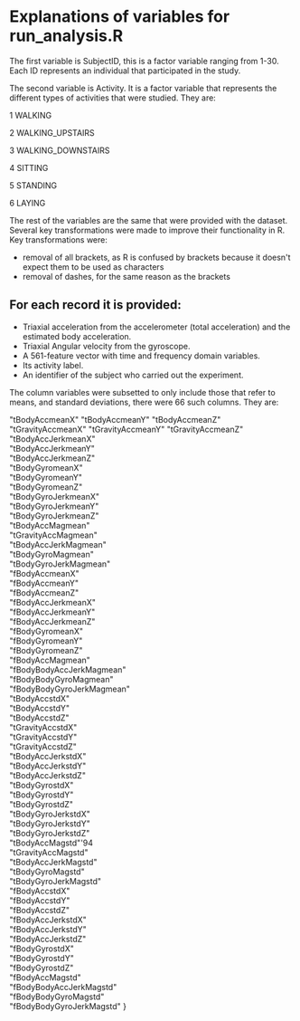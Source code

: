 Explanations of variables for run_analysis.R
======================================
The first variable is SubjectID, this is a factor variable ranging from 1-30. Each ID represents an individual that participated in the study.

The second variable is Activity. It is a factor variable that represents the different types of activities that were studied. They are: 

1 WALKING

2 WALKING_UPSTAIRS

3 WALKING_DOWNSTAIRS

4 SITTING

5 STANDING

6 LAYING

The rest of the variables are the same that were provided with the dataset. Several key transformations were made to improve their functionality in R. Key transformations were:

- removal of all brackets, as R is confused by brackets because it doesn't expect them to be used as characters
- removal of dashes, for the same reason as the brackets

## For each record it is provided:

- Triaxial acceleration from the accelerometer (total acceleration) and the estimated body acceleration.
- Triaxial Angular velocity from the gyroscope. 
- A 561-feature vector with time and frequency domain variables. 
- Its activity label. 
- An identifier of the subject who carried out the experiment.

The column variables were subsetted to only include those that refer to means, and standard deviations, there were 66 such columns. They are:

"tBodyAccmeanX"
"tBodyAccmeanY"
"tBodyAccmeanZ"
 "tGravityAccmeanX"
"tGravityAccmeanY"
"tGravityAccmeanZ"\
"tBodyAccJerkmeanX"\
"tBodyAccJerkmeanY"       \
"tBodyAccJerkmeanZ"\
"tBodyGyromeanX"\
"tBodyGyromeanY"\
"tBodyGyromeanZ"\
"tBodyGyroJerkmeanX"      \
"tBodyGyroJerkmeanY"\
"tBodyGyroJerkmeanZ"\
"tBodyAccMagmean"\
"tGravityAccMagmean"\
"tBodyAccJerkMagmean"     \
"tBodyGyroMagmean"\
"tBodyGyroJerkMagmean"\
"fBodyAccmeanX"\
"fBodyAccmeanY"\
"fBodyAccmeanZ"           \
"fBodyAccJerkmeanX"\
"fBodyAccJerkmeanY"\
"fBodyAccJerkmeanZ"\
"fBodyGyromeanX"\
"fBodyGyromeanY"          \
"fBodyGyromeanZ"\
"fBodyAccMagmean"\
"fBodyBodyAccJerkMagmean"\
"fBodyBodyGyroMagmean"\
"fBodyBodyGyroJerkMagmean"\
"tBodyAccstdX"\
"tBodyAccstdY"\
"tBodyAccstdZ"\
"tGravityAccstdX"\
"tGravityAccstdY"         \
"tGravityAccstdZ"\
"tBodyAccJerkstdX"\
"tBodyAccJerkstdY"\
"tBodyAccJerkstdZ"\
"tBodyGyrostdX"           \
"tBodyGyrostdY"\
"tBodyGyrostdZ"\
"tBodyGyroJerkstdX"\
"tBodyGyroJerkstdY"\
"tBodyGyroJerkstdZ"       \
"tBodyAccMagstd"\'94\
"tGravityAccMagstd"\
"tBodyAccJerkMagstd"\
"tBodyGyroMagstd"\
"tBodyGyroJerkMagstd"     \
"fBodyAccstdX"\
"fBodyAccstdY"\
"fBodyAccstdZ"\
"fBodyAccJerkstdX"\
"fBodyAccJerkstdY"        \
"fBodyAccJerkstdZ"\
"fBodyGyrostdX"\
"fBodyGyrostdY"\
"fBodyGyrostdZ"\
"fBodyAccMagstd"          \
"fBodyBodyAccJerkMagstd"\
"fBodyBodyGyroMagstd"\
"fBodyBodyGyroJerkMagstd" }